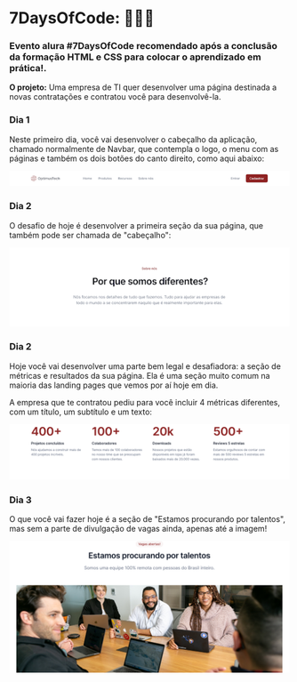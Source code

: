 # 7DaysOfCode: 👩🏽‍💻 

### Evento alura #7DaysOfCode  recomendado após a conclusão da formação HTML e CSS para colocar  o aprendizado em prática!.

**O projeto:** Uma empresa de TI quer desenvolver uma página destinada a novas contratações e contratou você para desenvolvê-la.

### Dia 1 <br/>

Neste primeiro dia, você vai desenvolver o cabeçalho da aplicação, chamado normalmente de Navbar, que contempla o logo, o menu com as páginas e também os dois botões do canto direito, como aqui abaixo: <br/>

![navbar](assets/img/design/navbar.png)


### Dia 2 <br/>

O desafio de hoje é desenvolver a primeira seção da sua página, que também pode ser chamada de "cabeçalho": <br/>

![cabecalho](assets/img/design/cabecalho.png) <br/>

### Dia 2 <br/>

Hoje você vai desenvolver uma parte bem legal e desafiadora: a seção de métricas e resultados da sua página. Ela é uma seção muito comum na maioria das landing pages que vemos por aí hoje em dia. <br/>

A empresa que te contratou pediu para você incluir 4 métricas diferentes, com um título, um subtítulo e um texto: <br/>

![measures](assets/img/design/metricas.png) <br/>

### Dia 3 <br/>

O que você vai fazer hoje é a seção de "Estamos procurando por talentos", mas sem a parte de divulgação de vagas ainda, apenas até a imagem! <br/>


![measures](assets/img/design/talentos.png) <br/>

